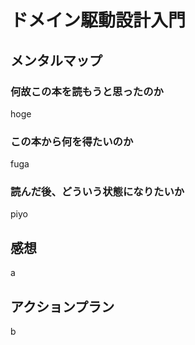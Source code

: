 # ドメイン駆動設計入門

## メンタルマップ

### 何故この本を読もうと思ったのか

hoge

### この本から何を得たいのか

fuga

### 読んだ後、どういう状態になりたいか

piyo

## 感想

a

## アクションプラン

b
